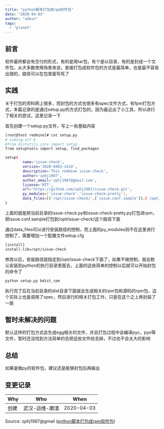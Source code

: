 ```yaml
---
title: "python脚本打包成rpm软件包"
date: "2020-04-03"
author: "admin"
tags: 
  - "planet"
---
```


## 前言

软件最终都会有交付的形式，有的是用tar包，有个是以目录，有的是封成一个文件包，从大多数使用场景来说，直接打包成软件包的方式是最简单，也是最不容易出错的，路径可以在包里面写死了

## 实践

关于打包的资料网上很多，而封包的方式也很多有spec文件方式，有fpm打包方式，本篇记录的是通过setup.py的方式打包的，因为最近出了小工具，所以进行了相关的尝试，这里记录一下

首先创建一个setup.py文件，写上一些基础内容

```bash
[root@test redmine]# cat setup.py 
# coding:utf-8
#from distutils.core import setup
from setuptools import setup, find_packages

setup(
        name='issue-check',
        version='2020-0403-1419',
        description='This redmine issue-check', 
        author='zphj1987',  
        author_email='zphj1987@gmail.com',
        license='MIT',
        url='https://github.com/zphj1987/issue-check.git',
        py_modules=['issue-check','issue-check-pretty'],
        data_files=[('/opt/issue-check/',['issue.conf.sample']),('/opt/issue-check/',['README.md'])]
)
```

上面的就是把当前目录的issue-check.py和issue-check-pretty.py打包进rpm，把issue.conf.sample打包到/opt/issue-check/这个路径下面

通过data\_files可以进行安装路径的控制，而上面的py\_modules则不在这里进行控制了，需要增加一个配置文件setup.cfg

```bash
[install]
install-lib=/opt/issue-check
```

修改以后，安装路径就指定到/opt/issue-check下面了，如果不做控制，就会默认安装到python的执行目录里面去，上面的这些简单的控制以后就可以开始封包的命令了

```bash
python setup.py bdist_rpm
```

执行完了后在当前目录的dist目录下面就会生成相关的rpm包和源码的rpm包，这个实际上也是调用了spec，然后进行的相关打包工作，只是在这个之上再封装了一层

## 暂时未解决的问题

默认这样的打包方式会生成egg相关的文件，并且打包过程中会编译pyc，pyo等文件，暂时还没找到方法简单的去把这些文件给去掉，不过也不会太大的影响

## 总结

如果是做py的软件包，建议还是能够封包后再输出

## 变更记录

| Why | Who | When |
| --- | --- | --- |
| 创建 | 武汉-运维-磨渣 | 2020-04-03 |

Source: zphj1987@gmail ([python脚本打包成rpm软件包](https://zphj1987.com/2020/04/03/build-python-rpm/))

